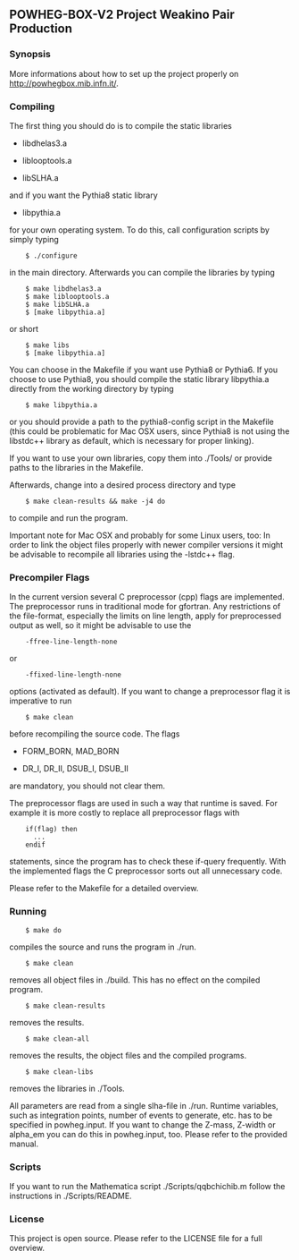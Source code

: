 ## POWHEG-BOX-V2 Project Weakino Pair Production

### Synopsis

More informations about how to set up the project properly on http://powhegbox.mib.infn.it/.

### Compiling
The first thing you should do is to compile the static libraries

* libdhelas3.a

* liblooptools.a

* libSLHA.a

and if you want the Pythia8 static library

* libpythia.a

for your own operating system. To do this, call configuration scripts by simply typing

        $ ./configure

in the main directory.
Afterwards you can compile the libraries by typing

        $ make libdhelas3.a
        $ make liblooptools.a
        $ make libSLHA.a
        $ [make libpythia.a]
        
or short
        
        $ make libs
        $ [make libpythia.a]

You can choose in the Makefile if you want use Pythia8 or Pythia6. If you choose to
use Pythia8, you should compile the static library libpythia.a directly from the
working directory by typing 

        $ make libpythia.a
        
or you should provide a path to the pythia8-config script in the Makefile
(this could be problematic for Mac OSX users, since Pythia8 is not using the 
libstdc++ library as default, which is necessary for proper linking).

If you want to use your own libraries, copy them into ./Tools/ or provide
paths to the libraries in the Makefile.

Afterwards, change into a desired process directory and type

        $ make clean-results && make -j4 do
        
to compile and run the program.

Important note for Mac OSX and probably for some Linux users, too:
In order to link the object files properly with newer compiler versions
it might be advisable to recompile all libraries using the -lstdc++ flag.


### Precompiler Flags
In the current version several C preprocessor (cpp) flags are implemented.
The preprocessor runs in traditional mode for gfortran. Any restrictions of the 
file-format, especially the limits on line length, apply for 
preprocessed output as well, so it might be advisable to use the 

        -ffree-line-length-none 
or 

        -ffixed-line-length-none

options (activated as default). If you want to change a preprocessor flag
it is imperative to run

        $ make clean

before recompiling the source code.
The flags

* FORM_BORN, MAD_BORN

* DR_I, DR_II, DSUB_I, DSUB_II

are mandatory, you should not clear them.

The preprocessor flags are used in such a way that runtime is saved. 
For example it is more costly to replace all preprocessor flags with

        if(flag) then
          ...
        endif

statements, since the program has to check these if-query frequently.
With the implemented flags the C preprocessor sorts out all unnecessary 
code.

Please refer to the Makefile for a detailed overview.


### Running

        $ make do

compiles the source and runs the program in ./run.

        $ make clean

removes all object files in ./build. This has no effect on the compiled program.

        $ make clean-results

removes the results.

        $ make clean-all

removes the results, the object files and the compiled programs.

        $ make clean-libs

removes the libraries in ./Tools.

All parameters are read from a single slha-file in ./run. Runtime variables, such as 
integration points, number of events to generate, etc. has to be specified in powheg.input.
If you want to change the Z-mass, Z-width or alpha_em you can do this in powheg.input, too.
Please refer to the provided manual.

### Scripts

If you want to run the Mathematica script ./Scripts/qqbchichib.m follow the instructions in ./Scripts/README.


### License

This project is open source. Please refer to the LICENSE file for a full overview.
